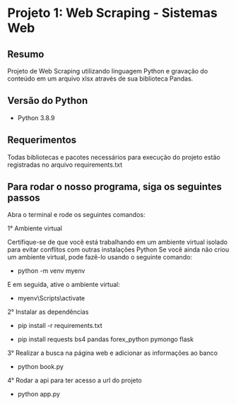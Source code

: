 # Projeto 1: Web Scraping - Sistemas Web 

## Resumo

Projeto de Web Scraping utilizando linguagem Python e gravação do conteúdo em um arquivo xlsx através de sua biblioteca Pandas.

## Versão do Python

- Python 3.8.9

## Requerimentos

Todas bibliotecas e pacotes necessários para execução do projeto estão registradas no arquivo requirements.txt

## Para rodar o nosso programa, siga os seguintes passos

Abra o terminal e rode os seguintes comandos:

1° Ambiente virtual

Certifique-se de que você está trabalhando em um ambiente virtual isolado para evitar conflitos com outras instalações Python
Se você ainda não criou um ambiente virtual, pode fazê-lo usando o seguinte comando:

- python -m venv myenv

E em seguida, ative o ambiente virtual:

- myenv\Scripts\activate

2° Instalar as dependências

- pip install -r requirements.txt

- pip install requests bs4 pandas forex_python pymongo flask 

3° Realizar a busca na página web e adicionar as informações ao banco

- python book.py

4° Rodar a api para ter acesso a url do projeto

- python app.py
